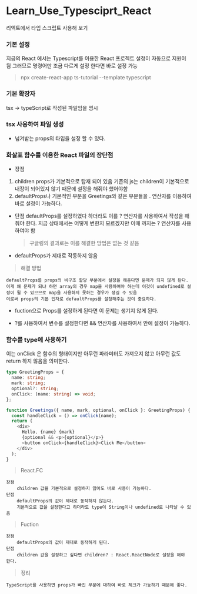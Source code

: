 # Learn_Use_Typesciprt_React

리엑트에서 타입 스크립트 사용해 보기

### 기본 설정

지금의 React 에서는 Typescript를 이용한 React 프로젝트 설정이 자동으로 지원이 됨
그러므로 명령어만 조금 다르게 설정 한다면 바로 설정 가능

> npx create-react-app ts-tutorial --template typescript

### 기본 확장자

tsx -> typeScript로 작성된 파일임을 명시

### tsx 사용하여 파일 생성

- 넘겨받는 props의 타입을 설정 할 수 있다.

### 화살표 함수를 이용한 React 파일의 장단점

- 장점

1. children props가 기본적으로 탑재 되어 있음
   기존의 js는 children이 기본적으로 내장이 되어있지 않기 때문에 설정을 해줘야 했어야함
2. defaultProps나 기본적인 부분을 Greetings와 같은 부분들을 . 연산자를 이용하여 바로 설정이 가능하다.

- 단점
  defaultProps를 설정하였다 하더라도 이를 ? 연산자를 사용하여서 작성을 해줘야 한다.
  지금 상태에서는 어떻게 변한지 모르겠지만 이때 까지는 ? 연산자를 사용하여야 함
  > 구글링의 결과로는 이를 해결한 방법은 없는 것 같음

* defaultProps가 제대로 작동하지 않음

> 해결 방법

    defaultProps를 props의 비구조 할당 부분에서 설정을 해준다면 문제가 되지 않게 돤다.
    이게 왜 문제가 되냐 하면 array의 경우 map을 사용하여야 하는데 이것이 undefined로 설정이 될 수 있으므로 map을 사용하지 못하는 경우가 생길 수 잇음
    이로써 props의 기본 인자로 defaultProps를 설정해주는 것이 중요하다.

- fuction으로 Props를 설정하게 된다면 이 문제는 생기지 않게 된다.

* ?를 사용하여서 변수를 설정한다면 && 연산자를 사용하여서 안에 설정이 가능하다.

### 함수를 type에 사용하기

이는 onClick 은 함수의 형태이지만 아무런 파라미터도 가져오지 않고 아무런 값도 return 하지 않음을 의미한다.

```typescript
type GreetingProps = {
  name: string;
  mark: string;
  optional?: string;
  onClick: (name: string) => void;
};
```

```typescript
function Greetings({ name, mark, optional, onClick }: GreetingProps) {
  const handleClick = () => onClick(name);
  return (
    <div>
      Hello, {name} {mark}
      {optional && <p>{optional}</p>}
      <button onClick={handleClick}>Click Me</button>
    </div>
  );
}
```

> React.FC

    장점
        children 값을 기본적으로 설정하지 않아도 바로 사용이 가능하다.
    단점
        defaultProps의 값이 제대로 동작하지 않는다.
        기본적으로 값을 설정한다고 하더라도 type이 String이나 undefined로 나타날 수 있음

> Fuction

    장점
        defaultProps의 값이 제대로 동작하게 된다.
    단점
        children 값을 설정하고 싶다면 children? : React.ReactNode로 설정을 해야 한다.

> 정리

    TypeScript를 사용하면 props가 빠진 부분에 대하여 바로 체크가 가능하기 때문에 좋다.
